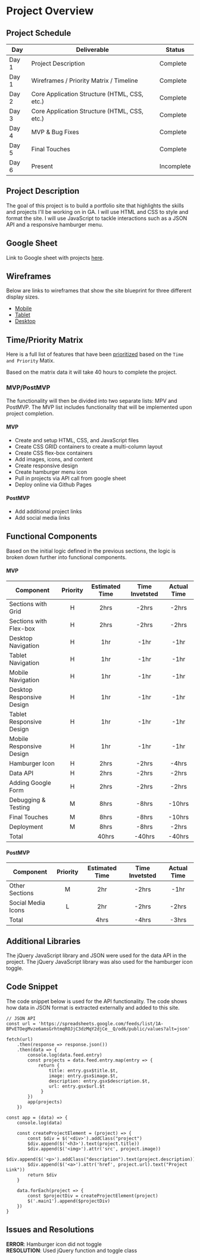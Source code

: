# Project Overview

## Project Schedule

|  Day | Deliverable | Status
|---|---| ---|
|Day 1| Project Description | Complete
|Day 1| Wireframes / Priority Matrix / Timeline | Complete
|Day 2| Core Application Structure (HTML, CSS, etc.) | Complete
|Day 3| Core Application Structure (HTML, CSS, etc.) | Complete
|Day 4| MVP & Bug Fixes | Complete
|Day 5| Final Touches | Complete
|Day 6| Present | Incomplete


## Project Description

The goal of this project is to build a portfolio site that highlights the skills and projects I'll be working on in GA. I will use HTML and CSS to style and format the site. I will use JavaScript to tackle interactions such as a JSON API and a responsive hamburger menu. 


## Google Sheet

Link to Google sheet with projects [here](https://docs.google.com/spreadsheets/d/1A-BPvETOegMvze6amsGrhtmqROJjC3dzMqY2djCe__Q/edit#gid=0).


## Wireframes

Below are links to wireframes that show the site blueprint for three different display sizes. 

- [Mobile](https://res.cloudinary.com/dssciwyew/image/upload/v1594431798/Mobile.png)
- [Tablet](https://res.cloudinary.com/dssciwyew/image/upload/v1594431799/Tablet.png)
- [Desktop](https://res.cloudinary.com/dssciwyew/image/upload/v1594431799/Desktop.png)


## Time/Priority Matrix 

Here is a full list of features that have been [prioritized](https://res.cloudinary.com/dssciwyew/image/upload/v1594484749/Time%20Matrix.png) based on the `Time and Priority` Matix.   

Based on the matrix data it will take 40 hours to complete the project.


### MVP/PostMVP

The functionality will then be divided into two separate lists: MPV and PostMVP. The MVP list includes functionality that will be implemented upon project completion.  

#### MVP

- Create and setup HTML, CSS, and JavaScript files
- Create CSS GRID containers to create a multi-column layout
- Create CSS flex-box containers
- Add images, icons, and content
- Create responsive design
- Create hamburger menu icon
- Pull in projects via API call from google sheet
- Deploy online via Github Pages

#### PostMVP 

- Add additional project links
- Add social media links


## Functional Components

Based on the initial logic defined in the previous sections, the logic is broken down further into functional components.

#### MVP
| Component | Priority | Estimated Time | Time Invetsted | Actual Time |
| --- | :---: |  :---: | :---: | :---: |
| Sections with Grid| H | 2hrs | -2hrs | -2hrs|
| Sections with Flex-box| H | 2hrs | -2hrs | -2hrs|
| Desktop Navigation | H | 1hr | -1hr | -1hr|
| Tablet Navigation | H | 1hr | -1hr | -1hr|
| Mobile Navigation | H | 1hr | -1hr | -1hr|
| Desktop Responsive Design | H | 1hr | -1hr | -1hr|
| Tablet Responsive Design | H | 1hr | -1hr | -1hr|
| Mobile Responsive Design | H | 1hr | -1hr | -1hr|
| Hamburger Icon | H | 2hrs | -2hrs | -4hrs|
| Data API | H | 2hrs| -2hrs | -2hrs |
| Adding Google Form | H | 2hrs| -2hrs | -2hrs |
| Debugging & Testing | M | 8hrs| -8hrs | -10hrs |
| Final Touches | M | 8hrs| -8hrs | -10hrs |
| Deployment | M | 8hrs| -8hrs | -2hrs |
| Total |  | 40hrs| -40hrs | -40hrs |

#### PostMVP
| Component | Priority | Estimated Time | Time Invetsted | Actual Time |
| --- | :---: |  :---: | :---: | :---: |
| Other Sections| M | 2hr | -2hrs | -1hr|
| Social Media Icons | L | 2hr | -2hrs | -2hrs|
| Total |  | 4hrs| -4hrs | -3hrs |

## Additional Libraries
 The jQuery JavaScript library and JSON were used for the data API in the project. The jQuery JavaScript library was also used for the hamburger icon toggle. 

## Code Snippet

The code snippet below is used for the API functionality. The code shows how data in JSON format is extracted externally and added to this site. 

```
// JSON API
const url = 'https://spreadsheets.google.com/feeds/list/1A-BPvETOegMvze6amsGrhtmqROJjC3dzMqY2djCe__Q/od6/public/values?alt=json'

fetch(url)
    .then(response => response.json())
    .then(data => {
        console.log(data.feed.entry)
        const projects = data.feed.entry.map(entry => {
            return {
                title: entry.gsx$title.$t,
                image: entry.gsx$image.$t,
                description: entry.gsx$description.$t,
                url: entry.gsx$url.$t
             }
        })
        app(projects)
    })

const app = (data) => {
    console.log(data)

    const createProjectElement = (project) => {
        const $div = $('<div>').addClass("project")
        $div.append($('<h3>').text(project.title))
        $div.append($('<img>').attr('src', project.image))
        $div.append($('<p>').addClass("description").text(project.description))
        $div.append($('<a>').attr('href', project.url).text("Project Link"))
        return $div
    }
    
    data.forEach(project => {
        const $projectDiv = createProjectElement(project)
        $('.main1').append($projectDiv)  
    })
}
```

## Issues and Resolutions
**ERROR**: Hamburger icon did not toggle                                
**RESOLUTION**: Used jQuery function and toggle class

